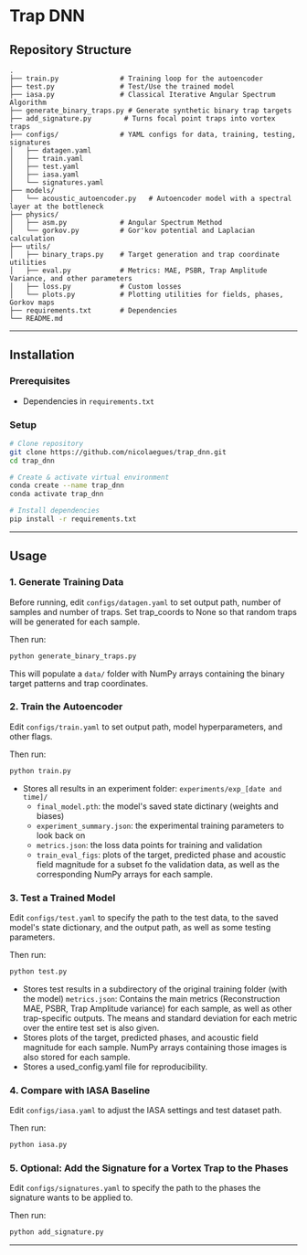 # Trap DNN


## Repository Structure
```
.
├── train.py               # Training loop for the autoencoder
├── test.py                # Test/Use the trained model
├── iasa.py                # Classical Iterative Angular Spectrum Algorithm 
├── generate_binary_traps.py # Generate synthetic binary trap targets
├── add_signature.py        # Turns focal point traps into vortex traps
├── configs/               # YAML configs for data, training, testing, signatures
│   ├── datagen.yaml
│   ├── train.yaml
│   ├── test.yaml
│   ├── iasa.yaml
│   └── signatures.yaml
├── models/                
│   └── acoustic_autoencoder.py   # Autoencoder model with a spectral layer at the bottleneck
├── physics/
│   ├── asm.py             # Angular Spectrum Method 
│   └── gorkov.py          # Gor'kov potential and Laplacian calculation
├── utils/
│   ├── binary_traps.py    # Target generation and trap coordinate utilities
│   ├── eval.py            # Metrics: MAE, PSBR, Trap Amplitude Variance, and other parameters
│   ├── loss.py            # Custom losses 
│   └── plots.py           # Plotting utilities for fields, phases, Gorkov maps
├── requirements.txt       # Dependencies
└── README.md
```

---

## Installation

### Prerequisites

- Dependencies in `requirements.txt`

### Setup
```bash
# Clone repository
git clone https://github.com/nicolaegues/trap_dnn.git
cd trap_dnn

# Create & activate virtual environment
conda create --name trap_dnn
conda activate trap_dnn

# Install dependencies
pip install -r requirements.txt
```

---

## Usage

### 1. Generate Training Data
Before running, edit `configs/datagen.yaml` to set output path, number of samples and number of traps. Set trap_coords to None so that random traps will be generated for each sample.

Then run:
```bash
python generate_binary_traps.py
```
This will populate a `data/` folder with NumPy arrays containing the binary target patterns and trap coordinates.

### 2. Train the Autoencoder
Edit `configs/train.yaml` to set output path, model hyperparameters, and other flags. 

Then run:
```bash
python train.py
```
- Stores all results in an experiment folder: `experiments/exp_[date and time]/`
  - `final_model.pth`: the model's saved state dictinary (weights and biases)
  - `experiment_summary.json`: the experimental training parameters to look back on
  - `metrics.json`: the loss data points for training and validation
  - `train_eval_figs`: plots of the target, predicted phase and acoustic field magnitude for a subset fo the validation data, as well as the corresponding NumPy arrays for each sample.


### 3. Test a Trained Model
Edit `configs/test.yaml` to specify the path to the test data, to the saved model's state dictionary, and the output path, as well as some testing parameters.

Then run:
```bash
python test.py 
```
- Stores test results in a subdirectory of the original training folder (with the model)
  `metrics.json`: Contains the main metrics (Reconstruction MAE, PSBR, Trap Amplitude variance) for each sample, as well as other trap-specific outputs. The means and standard deviation for each metric over the entire test set is also given. 
- Stores plots of the target, predicted phases, and acoustic field magnitude for each sample. NumPy arrays containing those images is also stored for each sample. 
- Stores a used_config.yaml file for reproducibility.


### 4. Compare with IASA Baseline
Edit `configs/iasa.yaml` to adjust the IASA settings and test dataset path.  

Then run:
```bash
python iasa.py
```

### 5. Optional: Add the Signature for a Vortex Trap to the Phases 
Edit `configs/signatures.yaml` to specify the path to the phases the signature wants to be applied to. 

Then run:
```bash
python add_signature.py
```
---

